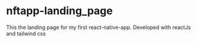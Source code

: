 # nftapp-landing_page
This the landing page for my first react-native-app. Developed with reactJs and tailwind css
